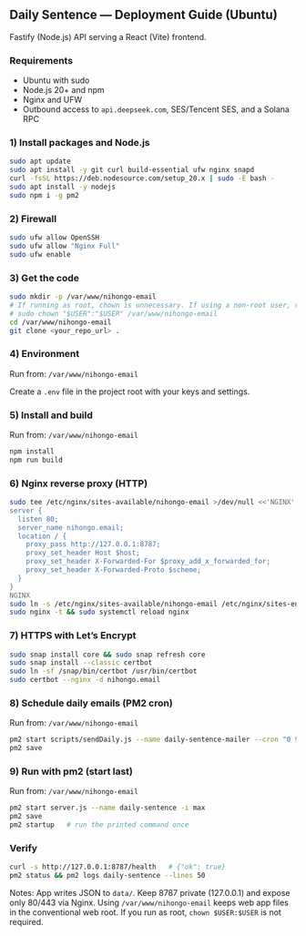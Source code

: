 ## Daily Sentence — Deployment Guide (Ubuntu)

Fastify (Node.js) API serving a React (Vite) frontend.

### Requirements
- Ubuntu with sudo
- Node.js 20+ and npm
- Nginx and UFW
- Outbound access to `api.deepseek.com`, SES/Tencent SES, and a Solana RPC

### 1) Install packages and Node.js
```bash
sudo apt update
sudo apt install -y git curl build-essential ufw nginx snapd
curl -fsSL https://deb.nodesource.com/setup_20.x | sudo -E bash -
sudo apt install -y nodejs
sudo npm i -g pm2
```

### 2) Firewall
```bash
sudo ufw allow OpenSSH
sudo ufw allow "Nginx Full"
sudo ufw enable
```

### 3) Get the code
```bash
sudo mkdir -p /var/www/nihongo-email
# If running as root, chown is unnecessary. If using a non-root user, run:
# sudo chown "$USER":"$USER" /var/www/nihongo-email
cd /var/www/nihongo-email
git clone <your_repo_url> .
```

### 4) Environment
Run from: `/var/www/nihongo-email`

Create a `.env` file in the project root with your keys and settings.

### 5) Install and build
Run from: `/var/www/nihongo-email`
```bash
npm install
npm run build
```

### 6) Nginx reverse proxy (HTTP)
```bash
sudo tee /etc/nginx/sites-available/nihongo-email >/dev/null <<'NGINX'
server {
  listen 80;
  server_name nihongo.email;
  location / {
    proxy_pass http://127.0.0.1:8787;
    proxy_set_header Host $host;
    proxy_set_header X-Forwarded-For $proxy_add_x_forwarded_for;
    proxy_set_header X-Forwarded-Proto $scheme;
  }
}
NGINX
sudo ln -s /etc/nginx/sites-available/nihongo-email /etc/nginx/sites-enabled/nihongo-email
sudo nginx -t && sudo systemctl reload nginx
```

### 7) HTTPS with Let’s Encrypt
```bash
sudo snap install core && sudo snap refresh core
sudo snap install --classic certbot
sudo ln -sf /snap/bin/certbot /usr/bin/certbot
sudo certbot --nginx -d nihongo.email
```

### 8) Schedule daily emails (PM2 cron)
Run from: `/var/www/nihongo-email`
```bash
pm2 start scripts/sendDaily.js --name daily-sentence-mailer --cron "0 9 * * *" --no-autorestart
pm2 save
```

### 9) Run with pm2 (start last)
Run from: `/var/www/nihongo-email`
```bash
pm2 start server.js --name daily-sentence -i max
pm2 save
pm2 startup   # run the printed command once
```

### Verify
```bash
curl -s http://127.0.0.1:8787/health   # {"ok": true}
pm2 status && pm2 logs daily-sentence --lines 50
```

Notes: App writes JSON to `data/`. Keep 8787 private (127.0.0.1) and expose only 80/443 via Nginx. Using `/var/www/nihongo-email` keeps web app files in the conventional web root. If you run as root, `chown $USER:$USER` is not required.


